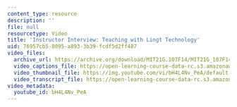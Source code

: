 ```yaml
---
content_type: resource
description: ''
file: null
resourcetype: Video
title: 'Instructor Interview: Teaching with Lingt Technology'
uid: 76957cb5-8095-a893-3b39-fcdf5d2ff487
video_files:
  archive_url: https://archive.org/download/MIT21G.107F14/MIT21G_107F14_Lingt_300k.mp4
  video_captions_file: https://open-learning-course-data-rc.s3.amazonaws.com/21g-107-chinese-i-streamlined-fall-2014/3e30ded691f7541194659bd675561edd_bH4L4Nv_PeA.vtt
  video_thumbnail_file: https://img.youtube.com/vi/bH4L4Nv_PeA/default.jpg
  video_transcript_file: https://open-learning-course-data-rc.s3.amazonaws.com/21g-107-chinese-i-streamlined-fall-2014/a6d8966bd38e7070a8895f610d12aae3_bH4L4Nv_PeA.pdf
video_metadata:
  youtube_id: bH4L4Nv_PeA
---
```

